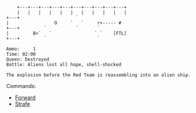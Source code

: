 
```
    +---+---+---+---+---+---+---+---+---+---+
    |   |   |   |   |   |   |   |   |   |   |
+---+                     `
|                 O     `   `     r>----- #
+---+         `           `       `
|         B>`   `                ` `    [FTL]
+---+         `                   `
```

```
Ammo:     1
Time: 02:00
Queen: Destroyed
Battle: Aliens lost all hope, shell-shocked

The explosion before the Red Team is reassembling into an alien ship.
```


Commands:
- [Forward](./SPACE-2-X-B.md)
- [Strafe](./SPACE-2-X-A.md)
